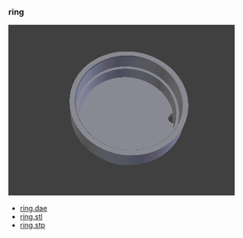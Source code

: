<!---
 This file is automatically generated by the script 'create_preview_list.py'. Any changes will be lost 
-->

### ring

![ring](preview.png)

* [ring.dae](ring.dae?raw=true)
* [ring.stl](ring.stl?raw=true)
* [ring.stp](ring.stp?raw=true)

